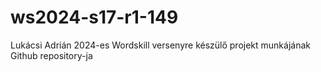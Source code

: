 # ws2024-s17-r1-149
Lukácsi Adrián 2024-es Wordskill versenyre készülő projekt munkájának Github repository-ja
